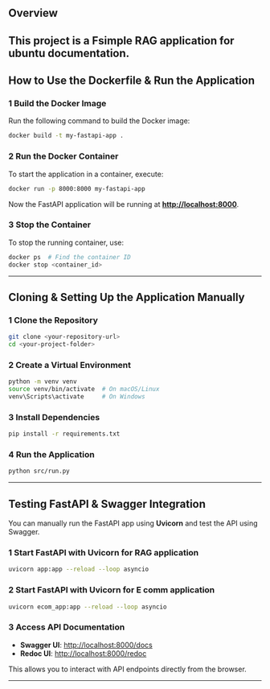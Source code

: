 

## Overview

This project is a Fsimple RAG application for ubuntu documentation.
---

## How to Use the Dockerfile & Run the Application

### **1 Build the Docker Image**

Run the following command to build the Docker image:

```bash
docker build -t my-fastapi-app .
```

### **2️ Run the Docker Container**

To start the application in a container, execute:

```bash
docker run -p 8000:8000 my-fastapi-app
```

Now the FastAPI application will be running at [**http://localhost:8000**](http://localhost:8000).

### **3️ Stop the Container**

To stop the running container, use:

```bash
docker ps  # Find the container ID
docker stop <container_id>
```

---

## Cloning & Setting Up the Application Manually

### **1️ Clone the Repository**

```bash
git clone <your-repository-url>
cd <your-project-folder>
```

### **2️ Create a Virtual Environment**

```bash
python -m venv venv
source venv/bin/activate  # On macOS/Linux
venv\Scripts\activate     # On Windows
```

### **3️ Install Dependencies**

```bash
pip install -r requirements.txt
```

### **4️ Run the Application**

```bash
python src/run.py
```

---

## Testing FastAPI & Swagger Integration

You can manually run the FastAPI app using **Uvicorn** and test the API using Swagger.

### **1 Start FastAPI with Uvicorn for RAG application**

```bash
uvicorn app:app --reload --loop asyncio
```
### **2 Start FastAPI with Uvicorn for E comm application**

```bash
uvicorn ecom_app:app --reload --loop asyncio
```

### **3 Access API Documentation**

- **Swagger UI**: [http://localhost:8000/docs](http://localhost:8000/docs)
- **Redoc UI**: [http://localhost:8000/redoc](http://localhost:8000/redoc)

This allows you to interact with API endpoints directly from the browser.

---
